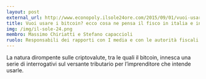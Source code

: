 ```yaml
---
layout: post
external_url: http://www.econopoly.ilsole24ore.com/2015/09/01/vuoi-usare-i-bitcoin-ecco-cosa-ne-pensa-il-fisco-in-italia-e-in-europa/?uuid=b4hM5iSm
title: Vuoi usare i bitcoin? ecco cosa ne pensa il fisco in italia e in europa
img: /img/il-sole-24.png
membro: Massimo Chiriatti e Stefano capaccioli
ruolo: Responsabili dei rapporti con I media e con le autorità fiscali
---
```


La natura dirompente sulle criptovalute, tra le quali il bitcoin, innesca una serie di interrogativi sul versante tributario per l’imprenditore che intende usarle.
